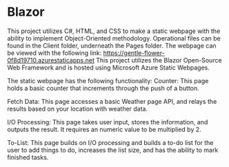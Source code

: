 # Blazor
This project utilizes C#, HTML, and CSS to make a static webpage with the ability to implement Object-Oriented methodology. Operational files can be found in the Client folder, underneath the Pages folder. The webpage can be viewed with the following link: https://gentle-flower-0f8d19710.azurestaticapps.net
This project utilizes the Blazor Open-Source Web Framework and is hosted using Microsoft Azure Static Webpages.

The static webpage has the following functionality:
Counter:
This page holds a basic counter that increments through the push of a button. 

Fetch Data:
This page accesses a basic Weather page API, and relays the results based on your location with weather data.

I/O Processing:
This page takes user input, stores the information, and outputs the result. It requires an numeric value to be multiplied by 2.

To-List:
This page builds on I/O processing and builds a to-do list for the user to add things to do, increases the list size, and has the ability to mark finished tasks. 
